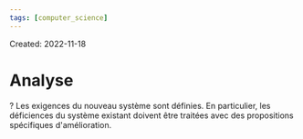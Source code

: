 ```yaml
---
tags: [computer_science] 
---
```

Created: 2022-11-18

# Analyse
?
Les exigences du nouveau système sont définies. En particulier, les déficiences du système existant doivent être traitées avec des propositions spécifiques d'amélioration.
<!--SR:!2023-07-29,143,230-->